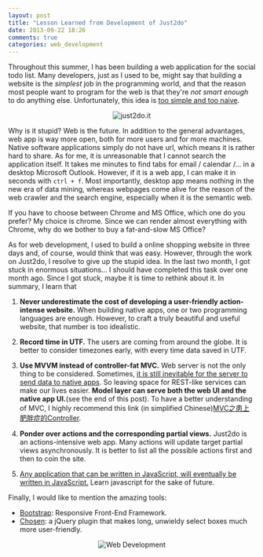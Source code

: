 ```yaml
---
layout: post
title: "Lesson Learned from Development of Just2do"
date: 2013-09-22 18:26
comments: true
categories: web_development
---
```


Throughout this summer, I has been building a web application for the social todo list. Many developers, just as I used to be, might say that building a website is the *simplest* job in the programming world, and that the reason most people want to program for the web is that they're *not smart enough* to do anything else. Unfortunately, this idea is [too simple and too naive](http://www.youtube.com/watch?v=gSz-bzXCbMI).

<p align="middle"><img src="https://raw.github.com/puncsky/puncsky.github.com/source/images/just2do.png" alt="just2do.it"></p>

Why is it stupid? Web is the future. In addition to the general advantages, web app is way more open, both for more users and for more machines. Native software applications simply do not have url, which means it is rather hard to share. As for me, it is unreasonable that I cannot search the application itself. It takes me minutes to find tabs for email / calendar /... in a desktop Microsoft Outlook. However, if it is a web app, I can make it in seconds with `ctrl + f`. Most importantly, desktop app means nothing in the new era of data mining, whereas webpages come alive for the reason of the web crawler and the search engine, especially when it is the semantic web.

If you have to choose between Chrome and MS Office, which one do you prefer? My choice is chrome. Since we can render almost everything with Chrome, why do we bother to buy a fat-and-slow MS Office?

As for web development, I used to build a online shopping website in three days and, of course, would think that was easy. However, through the work on Just2do, I resolve to give up the stupid idea. In the last two month, I got stuck in enormous situations... I should have completed this task over one month ago. Since I got stuck, maybe it is time to rethink about it. In summary, I learn that

1. **Never underestimate the cost of developing a user-friendly action-intense website.** When building native apps, one or two programming languages are enough. However, to craft a truly beautiful and useful website, that number is too idealistic.

2. **Record time in UTF.** The users are coming from around the globe. It is better to consider timezones early, with every time data saved in UTF.

3. **Use MVVM instead of controller-fat MVC.** Web server is not the only thing to be considered. Sometimes, [it is still inevitable for the server to send data to native apps](http://techcrunch.com/2012/09/11/mark-zuckerberg-our-biggest-mistake-with-mobile-was-betting-too-much-on-html5/). So leaving space for REST-like services can make our lives easier. **Model layer can serve both the web UI and the native app UI.**(see the end of this post). To have a better understanding of MVC, I highly recommend this link  (in simplified Chinese)[MVC之患上肥胖症的Controller](http://www.lovelucy.info/fat-controller-bad-mvc.html).
4. **Ponder over actions and the corresponding partial views.** Just2do is an actions-intensive web app. Many actions will update target partial views asynchronously. It is better to list all the possible actions first and then to coin the site.

5. [Any application that can be written in JavaScript, will eventually be written in JavaScript.](http://www.codinghorror.com/blog/2009/08/all-programming-is-web-programming.html) Learn javascript for the sake of future.

Finally, I would like to mention the amazing tools:

- [Bootstrap](http://getbootstrap.com/): Responsive Front-End Framework.
- [Chosen](http://harvesthq.github.io/chosen/): a jQuery plugin that makes long, unwieldy select boxes much more user-friendly.


<p align="middle"><img src="https://raw.github.com/puncsky/puncsky.github.com/source/images/webdev.png" alt="Web Development"></p>

